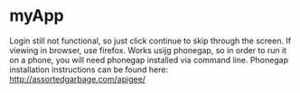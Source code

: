 # myApp
Login still not functional, so just click continue to skip through the screen.
If viewing in browser, use firefox.
Works usijg phonegap, so in order to run it on a phone, you will need phonegap installed via command line.
Phonegap installation instructions can be found here: http://assortedgarbage.com/apigee/
